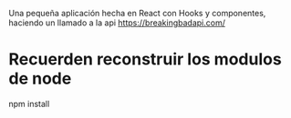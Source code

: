 

Una pequeña aplicación hecha en React con Hooks y componentes, haciendo un llamado a la api https://breakingbadapi.com/

# Recuerden reconstruir los modulos de node

npm install